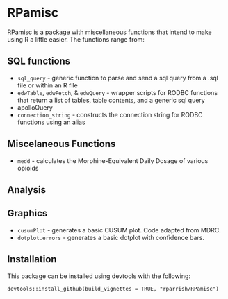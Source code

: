 RPamisc
=======

RPamisc is a package with miscellaneous functions that intend to make using R a little easier. The functions range from:  

## SQL functions
 - `sql_query` - generic function to parse and send a sql query from a .sql file or within an R file 
 - `edwTable`, `edwFetch`, & `edwQuery` - wrapper scripts for RODBC functions that return a list of tables, table contents, and a generic sql query
 - apolloQuery
 - `connection_string` - constructs the connection string for RODBC functions using an alias


## Miscelaneous Functions
 - `medd` - calculates the Morphine-Equivalent Daily Dosage of various opioids
 
 
## Analysis


## Graphics
 - `cusumPlot` - generates a basic CUSUM plot. Code adapted from MDRC.
 - `dotplot.errors` - generates a basic dotplot with confidence bars.


## Installation  


This package can be installed using devtools with the following:

    devtools::install_github(build_vignettes = TRUE, "rparrish/RPamisc")
 
